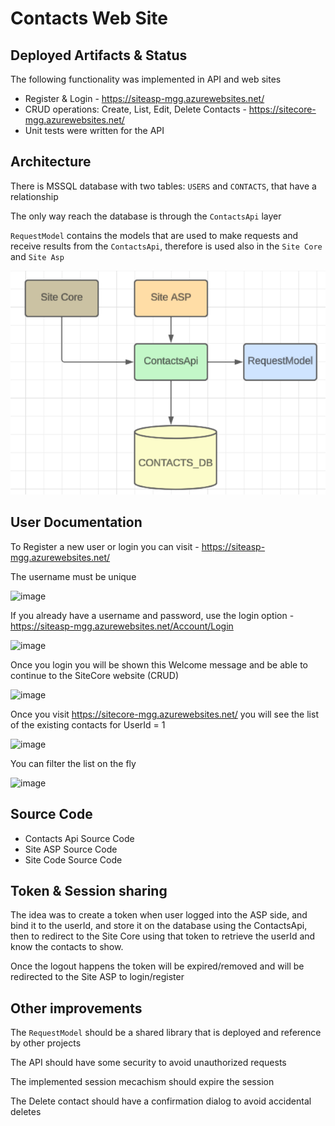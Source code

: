 # Contacts Web Site

## Deployed Artifacts & Status
The following functionality was implemented in API and web sites
- Register & Login - https://siteasp-mgg.azurewebsites.net/ 
- CRUD operations: Create, List, Edit, Delete Contacts - https://sitecore-mgg.azurewebsites.net/ 
- Unit tests were written for the API

## Architecture

There is MSSQL database with two tables: `USERS` and `CONTACTS`, that have a relationship

The only way reach the database is through the `ContactsApi` layer

`RequestModel` contains the models that are used to make requests and receive results from the `ContactsApi`, 
therefore is used also in the `Site Core` and `Site Asp`

![Architecture Diagram](Architecture.png)

## User Documentation

To Register a new user or login you can visit - https://siteasp-mgg.azurewebsites.net/

The username must be unique

![image](https://github.com/mauriciogracia/Diceus-SiteCore/assets/2321661/8f2e08d4-eac6-41f5-b737-c9959099d5c7)

If you already have a username and password, use the login option - https://siteasp-mgg.azurewebsites.net/Account/Login

![image](https://github.com/mauriciogracia/Diceus-SiteCore/assets/2321661/ba737844-c207-489b-930f-45c59d42feb4)

Once you login you will be shown this Welcome message and be able to continue to the SiteCore website (CRUD)

![image](https://github.com/mauriciogracia/Diceus-SiteCore/assets/2321661/4c2e21d5-d2f1-4805-8273-ca550253bf87)

Once you visit https://sitecore-mgg.azurewebsites.net/ you will see the list of the existing contacts for UserId = 1

![image](https://github.com/mauriciogracia/Diceus-SiteCore/assets/2321661/3e11692d-02cc-414f-8fd8-8dade8fe53e5)

You can filter the list on the fly

![image](https://github.com/mauriciogracia/Diceus-SiteCore/assets/2321661/b573ca0a-d748-493d-8b07-ff07ea4066ee)

## Source Code

- Contacts Api Source Code 
- Site ASP Source Code
- Site Code Source Code

## Token & Session sharing

The idea was to create a token when user logged into the ASP side, and bind it to the userId, and store it on the database using the ContactsApi, then to redirect to the Site Core using that token to retrieve the userId and know the contacts to show.

Once the logout happens the token will be expired/removed and will be redirected to the Site ASP to login/register

## Other improvements

The `RequestModel` should be a shared library that is deployed and reference by other projects

The API should have some security to avoid unauthorized requests

The implemented session mecachism should expire the session

The Delete contact should have a confirmation dialog to avoid accidental deletes
